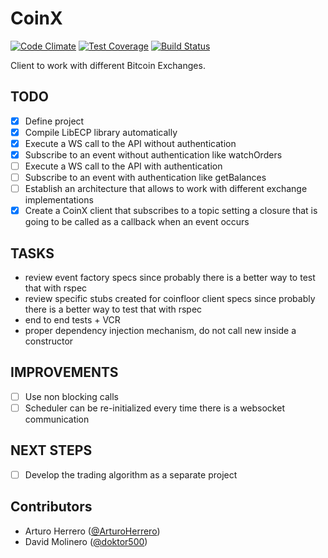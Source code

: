 # CoinX

[![Code Climate](https://codeclimate.com/github/doktor500/coinx/badges/gpa.svg)](https://codeclimate.com/github/doktor500/coinx)
[![Test Coverage](https://codeclimate.com/github/doktor500/coinx/badges/coverage.svg)](https://codeclimate.com/github/doktor500/coinx)
[![Build Status](https://travis-ci.org/doktor500/coinx.svg?branch=master)](https://travis-ci.org/arturoherrero/biteydown)

Client to work with different Bitcoin Exchanges.

## TODO

- [x] Define project
- [x] Compile LibECP library automatically
- [x] Execute a WS call to the API without authentication
- [x] Subscribe to an event without authentication like watchOrders
- [ ] Execute a WS call to the API with authentication
- [ ] Subscribe to an event with authentication like getBalances
- [ ] Establish an architecture that allows to work with different exchange implementations
- [x] Create a CoinX client that subscribes to a topic setting a closure that is going to be called as a callback when an event occurs

## TASKS

- review event factory specs since probably there is a better way to test that with rspec
- review specific stubs created for coinfloor client specs since probably there is a better way to test that with rspec
- end to end tests + VCR
- proper dependency injection mechanism, do not call new inside a constructor

## IMPROVEMENTS

- [ ] Use non blocking calls
- [ ] Scheduler can be re-initialized every time there is a websocket communication

## NEXT STEPS

- [ ] Develop the trading algorithm as a separate project

## Contributors

- Arturo Herrero ([@ArturoHerrero][1])
- David Molinero ([@doktor500][2])


[1]: https://twitter.com/ArturoHerrero
[2]: https://twitter.com/doktor500
